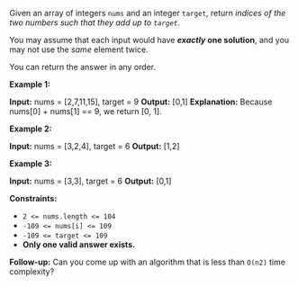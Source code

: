 
Given an array of integers  `nums` and an integer  `target`, return  _indices of the two numbers such that they add up to  `target`_.

You may assume that each input would have  **_exactly_  one solution**, and you may not use the  _same_  element twice.

You can return the answer in any order.

**Example 1:**

**Input:** nums = [2,7,11,15], target = 9
**Output:** [0,1]
**Explanation:** Because nums[0] + nums[1] == 9, we return [0, 1].

**Example 2:**

**Input:** nums = [3,2,4], target = 6
**Output:** [1,2]

**Example 3:**

**Input:** nums = [3,3], target = 6
**Output:** [0,1]

**Constraints:**

-   `2 <= nums.length <= 104`
-   `-109 <= nums[i] <= 109`
-   `-109 <= target <= 109`
-   **Only one valid answer exists.**

**Follow-up:** Can you come up with an algorithm that is less than `O(n2)` time complexity?
